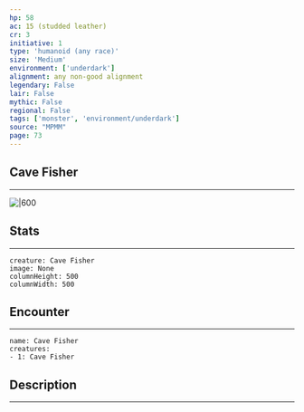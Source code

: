 ```yaml
---
hp: 58
ac: 15 (studded leather)
cr: 3
initiative: 1
type: 'humanoid (any race)'    
size: 'Medium'
environment: ['underdark']
alignment: any non-good alignment
legendary: False
lair: False
mythic: False
regional: False
tags: ['monster', 'environment/underdark']
source: "MPMM"
page: 73
---
```


## Cave Fisher
---

![|600](D:/Program%20Files/5e.tools/img/bestiary/MPMM/Cave%20Fisher.webp)

## Stats
---

```statblock
creature: Cave Fisher
image: None
columnHeight: 500
columnWidth: 500
```

## Encounter
---

```encounter-table
name: Cave Fisher
creatures:
- 1: Cave Fisher
```

## Description
---




